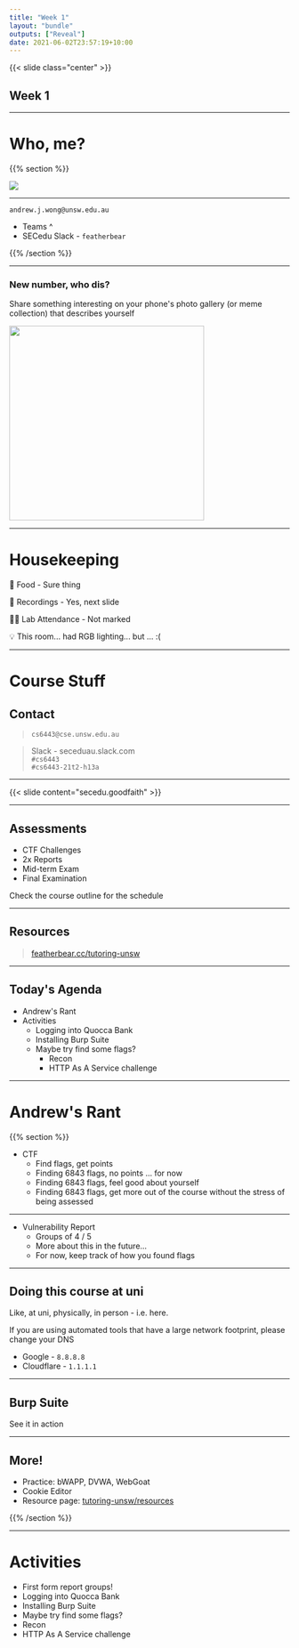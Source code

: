 ```yaml
---
title: "Week 1"
layout: "bundle"
outputs: ["Reveal"]
date: 2021-06-02T23:57:19+10:00
---
```


{{< slide class="center" >}}

## Week 1

---

# Who, me?

{{% section %}}

![](../me.jpg)

---

`andrew.j.wong@unsw.edu.au`

* Teams ^
* SECedu Slack - `featherbear`

{{% /section %}}

---

### New number, who dis?


Share something interesting on your phone's photo gallery (or meme collection) that describes yourself

<img src="../icebreakers.jpg" height=350 />  

---

# Housekeeping

🍉 Food - Sure thing

🎥 Recordings - Yes, next slide

👩‍🏫 Lab Attendance - Not marked  

💡 This room... had RGB lighting... but ... :(

---

# Course Stuff

## Contact

> `cs6443@cse.unsw.edu.au`  

> Slack - seceduau.slack.com  
> `#cs6443`  
> `#cs6443-21t2-h13a`

---

{{< slide content="secedu.goodfaith" >}}

---

## Assessments

* CTF Challenges
* 2x Reports
* Mid-term Exam
* Final Examination

Check the course outline for the schedule

---

## Resources

> [featherbear.cc/tutoring-unsw](https://featherbear.cc/tutoring-unsw)

---

## Today's Agenda

* Andrew's Rant
* Activities 
  * Logging into Quocca Bank
  * Installing Burp Suite
  * Maybe try find some flags?
    * Recon
    * HTTP As A Service challenge

---

# Andrew's Rant

{{% section %}}

* CTF
  * Find flags, get points
  * Finding 6843 flags, no points ... for now
  * Finding 6843 flags, feel good about yourself
  * Finding 6843 flags, get more out of the course without the stress of being assessed

---

* Vulnerability Report
  * Groups of 4 / 5
  * More about this in the future...
  * For now, keep track of how you found flags

---

## Doing this course at uni

Like, at uni, physically, in person - i.e. here.

If you are using automated tools that have a large network footprint, please change your DNS

* Google - `8.8.8.8`
* Cloudflare - `1.1.1.1`

---

## Burp Suite

See it in action

---

## More!

* Practice: bWAPP, DVWA, WebGoat  
* Cookie Editor
* Resource page: [tutoring-unsw/resources](https://featherbear.cc/tutoring-unsw/resources)

{{% /section %}}

---

# Activities

* First form report groups!
* Logging into Quocca Bank
* Installing Burp Suite
* Maybe try find some flags?
* Recon
* HTTP As A Service challenge
